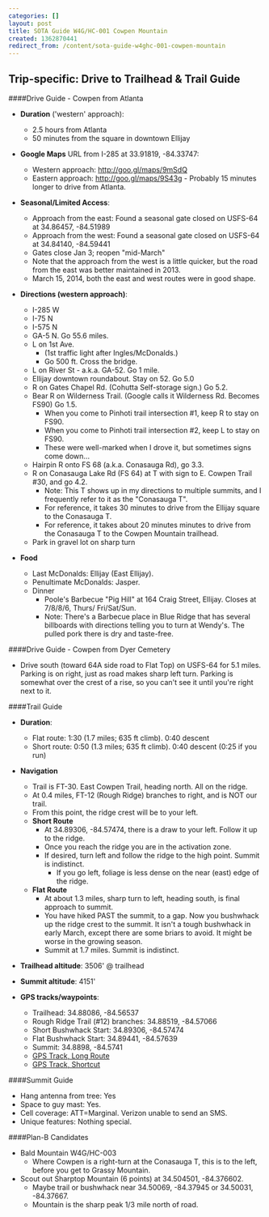 ```yaml
---
categories: []
layout: post
title: SOTA Guide W4G/HC-001 Cowpen Mountain
created: 1362870441
redirect_from: /content/sota-guide-w4ghc-001-cowpen-mountain
---
```

Trip-specific: Drive to Trailhead & Trail Guide
--------------------------------------------------------
####Drive Guide - Cowpen from Atlanta

* **Duration** ('western' approach): 
    * 2.5 hours from Atlanta
    * 50 minutes from the square in downtown Ellijay
* **Google Maps** URL from I-285 at 33.91819, -84.33747: 
    * Western approach: http://goo.gl/maps/9mSdQ
    * Eastern approach: http://goo.gl/maps/9S43g - Probably 15 minutes longer to drive from Atlanta.
* **Seasonal/Limited Access**:
    * Approach from the east: Found a seasonal gate closed on USFS-64 at 34.86457, -84.51989
    * Approach from the west: Found a seasonal gate closed on USFS-64 at 34.84140, -84.59441
    * Gates close Jan 3; reopen "mid-March"
    * Note that the approach from the west is a little quicker, but the road from the east was  better maintained in 2013.
    * March 15, 2014, both the east and west routes were in good shape.
    
* **Directions (western approach)**:
    * I-285 W
    * I-75 N
    * I-575 N
    * GA-5 N.  Go 55.6 miles.
    * L on 1st Ave. 
        * (1st traffic light after Ingles/McDonalds.) 
        * Go 500 ft. Cross the bridge.
    * L on River St - a.k.a. GA-52. Go 1 mile.
    * Ellijay downtown roundabout. Stay on 52.  Go 5.0
    * R on Gates Chapel Rd.  (Cohutta Self-storage sign.)  Go 5.2.
    * Bear R on Wilderness Trail. (Google calls it Wilderness Rd. Becomes FS90) Go 1.5.
        * When you come to Pinhoti trail intersection #1, keep R to stay on FS90.
        * When you come to Pinhoti trail intersection #2, keep L to stay on FS90.
        * These were well-marked when I drove it, but sometimes signs come down...
    * Hairpin R onto FS 68 (a.k.a. Conasauga Rd), go 3.3.
    * R on Conasauga Lake Rd (FS 64) at T with sign to E. Cowpen Trail #30, and go 4.2.
        * Note: This T shows up in my directions to multiple summits, and I frequently refer to it as the "Conasauga T".  
        * For reference, it takes 30 minutes to drive from the Ellijay square to the Conasauga T.
        * For reference, it takes about 20 minutes minutes to drive from the Conasauga T to the Cowpen Mountain trailhead.
    * Park in gravel lot on sharp turn
* **Food**
    * Last McDonalds: Ellijay (East Ellijay). 
    * Penultimate McDonalds: Jasper.
    * Dinner
        * Poole's Barbecue "Pig Hill" at 164 Craig Street, Ellijay. Closes at 7/8/8/6, Thurs/        Fri/Sat/Sun.
        * Note: There's a Barbecue place in Blue Ridge that has several billboards with directions telling you to turn at Wendy's. The pulled pork there is dry and taste-free.

####Drive Guide - Cowpen from Dyer Cemetery
* Drive south (toward 64A side road to Flat Top) on USFS-64 for 5.1 miles.  Parking is on right, just as road makes sharp left turn.  Parking is somewhat over the crest of a rise, so you can't see it until you're right next to it.

####Trail Guide

* **Duration**: 
    * Flat route: 1:30  (1.7 miles; 635 ft climb). 0:40 descent
    * Short route: 0:50 (1.3 miles; 635 ft climb).  0:40 descent (0:25 if you run)
* **Navigation**
    * Trail is FT-30.  East Cowpen Trail, heading north.  All on the ridge.
    * At 0.4 miles, FT-12 (Rough Ridge) branches to right, and is NOT our trail.
    * From this point, the ridge crest will be to your left.
    * **Short Route**
        * At 34.89306, -84.57474, there is a draw to your left.  Follow it up to the ridge.
        * Once you reach the ridge you are in the activation zone.
        * If desired, turn left and follow the ridge to the high point.   Summit is indistinct. 
            * If you go left, foliage is less dense on the near (east) edge of the ridge.
    * **Flat Route**
        * At about 1.3 miles, sharp turn to left, heading south, is final approach to summit.
        * You have hiked PAST the summit, to a gap.  Now you bushwhack up the ridge crest to the summit.  It isn't a tough bushwhack in early March, except there are some briars to avoid.  It might be worse in the growing season.
        * Summit at 1.7 miles.  Summit is indistinct.

* **Trailhead altitude**: 3506' @ trailhead
* **Summit altitude**: 4151'
* **GPS tracks/waypoints**:
    * Trailhead: 34.88086, -84.56537
    * Rough Ridge Trail (#12) branches: 34.88519, -84.57066
    * Short Bushwhack Start: 34.89306, -84.57474
    * Flat Bushwhack Start: 34.89441, -84.57639
    * Summit: 34.8898, -84.5741
    * [GPS Track, Long Route](http://k4kpk.com/sites/k4kpk.com/files/Cowpen_Mtn_Ascent.GPX)
    * [GPS Track, Shortcut](http://k4kpk.com/sites/k4kpk.com/files/Cowpen%20Shortcut%20Route.GPX)

####Summit Guide

* Hang antenna from tree: Yes
* Space to guy mast: Yes.
* Cell coverage: ATT=Marginal.  Verizon unable to send an SMS.
* Unique features: Nothing special.

####Plan-B Candidates

* Bald Mountain W4G/HC-003
    * Where Cowpen is a right-turn at the Conasauga T, this is to the left, before you get to Grassy Mountain.
* Scout out Sharptop Mountain (6 points) at 34.504501, -84.376602. 
    * Maybe trail or bushwhack near 34.50069, -84.37945 or 34.50031, -84.37667.  
    * Mountain is the sharp peak 1/3 mile north of road.
